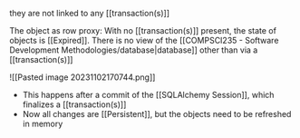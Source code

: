 they are not linked to any [[transaction(s)]]

The object as row proxy:
	With no [[transaction(s)]] present, the state of objects is [[Expired]]. There is no view of the [[COMPSCI235 - Software Development Methodologies/database|database]] other than via a [[transaction(s)]]

![[Pasted image 20231102170744.png]]
- This happens after a commit of the [[SQLAlchemy Session]], which finalizes a [[transaction(s)]]
- Now all changes are [[Persistent]], but the objects need to be refreshed in memory